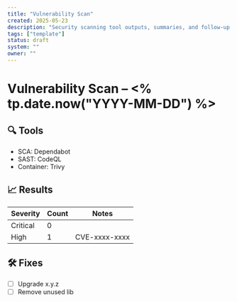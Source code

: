 ```yaml
---
title: "Vulnerability Scan"
created: 2025-05-23
description: "Security scanning tool outputs, summaries, and follow-up."
tags: ["template"]
status: draft
system: ""
owner: ""
---
```


# Vulnerability Scan – <% tp.date.now("YYYY-MM-DD") %>

## 🔍 Tools
- SCA: Dependabot
- SAST: CodeQL
- Container: Trivy

## 📈 Results

| Severity | Count | Notes |
|----------|-------|-------|
| Critical | 0     |       |
| High     | 1     | CVE-xxxx-xxxx |

## 🛠 Fixes
- [ ] Upgrade x.y.z
- [ ] Remove unused lib
